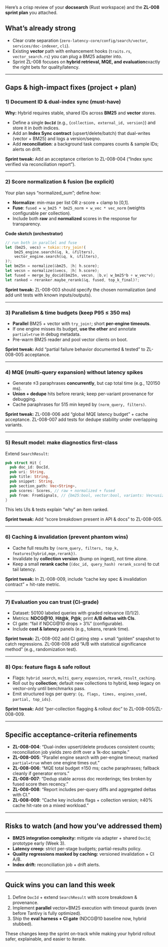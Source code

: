 Here’s a crisp review of your **docsearch** (Rust workspace) and the **ZL-008 sprint plan** you attached.

## What’s already strong

* Clear crate separation (`zero-latency-core/config/search/vector`, `services/doc-indexer`, `cli`).
* Existing **vector** path with enhancement hooks (`traits.rs`, `vector_search.rs`) you can plug a BM25 adapter into.
* Sprint ZL-008 focuses on **hybrid retrieval, MQE, and evaluation**exactly the right bets for quality/latency.&#x20;

---

## Gaps & high-impact fixes (project + plan)

### 1) Document ID & dual-index sync (must-have)

**Why:** Hybrid requires stable, shared IDs across **BM25** and **vector** stores.

* Define a single **`DocId`** (e.g., `{collection, external_id, version}`) and store it in *both* indices.
* Add an **Index Sync contract** (upsert/delete/batch) that dual-writes (vector + BM25) and logs a version/seqno.
* Add **reconciliation**: a background task compares counts & sample IDs; alerts on drift.

**Sprint tweak:** Add an acceptance criterion to ZL-008-004 (“Index sync verified via reconciliation report”).

---

### 2) Score normalization & fusion (be explicit)

Your plan says “normalized\_sum”; define *how*:

* **Normalize**: min-max per list OR z-score + clamp to \[0,1].
* **Fuse**: `fused = w_bm25 * bm25_norm + w_vec * vec_norm` (weights configurable per collection).
* Include both **raw** and **normalized** scores in the response for transparency.

**Code sketch (orchestrator)**

```rust
// run both in parallel and fuse
let (bm25, vecs) = tokio::try_join!(
    bm25_engine.search(&q, k, &filters),
    vector_engine.search(&q, k, &filters),
)?;
let bm25n = normalize(&bm25, |h| h.score);
let vecsn = normalize(&vecs, |h| h.score);
let fused = merge_by_docid(bm25n, vecsn, |b,v| w_bm25*b + w_vec*v);
let ranked = reranker.maybe_rerank(&q, fused, top_k_final)?;
```

**Sprint tweak:** ZL-008-003 should specify the chosen normalization (and add unit tests with known inputs/outputs).&#x20;

---

### 3) Parallelism & time budgets (keep P95 ≤ 350 ms)

* **Parallel** BM25 + vector with `try_join!`; short **per-engine timeouts**.
* If one engine misses its budget, **use the other** and annotate `partial=true` in debug metadata.
* Pre-warm BM25 reader and pool vector clients on boot.

**Sprint tweak:** Add “partial failure behavior documented & tested” to ZL-008-005 acceptance.&#x20;

---

### 4) MQE (multi-query expansion) without latency spikes

* Generate ≤3 paraphrases **concurrently**, but cap total time (e.g., 120150 ms).
* **Union + dedupe** hits before rerank; keep per-variant provenance for debugging.
* Cache paraphrases for 515 min keyed by `(norm_query, filters)`.

**Sprint tweak:** ZL-008-006 add “global MQE latency budget” + cache acceptance. ZL-008-007 add tests for dedupe stability under overlapping variants.&#x20;

---

### 5) Result model: make diagnostics first-class

Extend `SearchResult`:

```rust
pub struct Hit {
  pub doc_id: DocId,
  pub uri: String,
  pub title: String,
  pub snippet: String,
  pub section_path: Vec<String>,
  pub scores: Scores, // raw + normalized + fused
  pub from: FromSignals, // {bm25:bool, vector:bool, variants: Vec<usize>}
}
```

This lets UIs & tests explain “why” an item ranked.

**Sprint tweak:** Add “score breakdown present in API & docs” to ZL-008-005.&#x20;

---

### 6) Caching & invalidation (prevent phantom wins)

* Cache full results by `(norm_query, filters, top_k, features{hybrid,mqe,rerank})`.
* Invalidate by **collection version** (bump on ingest), not time alone.
* Keep a small **rerank cache** (`(doc_id, query_hash) rerank_score`) to cut tail latency.

**Sprint tweak:** In ZL-008-009, include “cache key spec & invalidation contract” + hit-rate metric.&#x20;

---

### 7) Evaluation you can trust (CI-grade)

* Dataset: 50100 labeled queries with graded relevance (0/1/2).
* Metrics: **NDCG\@10**, **Hit\@k**, **P\@k**; print **A/B deltas with CIs**.
* CI gate: “fail if NDCG\@10 drops > 3%” (configurable).
* Include **cost & latency** panels (e.g., tokens, rerank time).

**Sprint tweak:** ZL-008-002 add CI gating step + small “golden” snapshot to catch regressions. ZL-008-008 add “A/B with statistical significance method” (e.g., randomization test).&#x20;

---

### 8) Ops: feature flags & safe rollout

* Flags: `hybrid_search`, `multi_query_expansion`, `rerank`, `result_caching`.
* Roll out by **collection**; default new collections to hybrid, keep legacy on vector-only until benchmarks pass.
* Emit structured logs per query: `{q, flags, times, engines_used, partial, top_ids}`.

**Sprint tweak:** Add “per-collection flagging & rollout doc” to ZL-008-005/ZL-008-009.&#x20;

---

## Specific acceptance-criteria refinements

* **ZL-008-004**: “Dual-index upsert/delete produces consistent counts; reconciliation job yields zero drift over a 1k-doc sample.”
* **ZL-008-005**: “Parallel engine search with per-engine timeout; marked `partial=true` when one engine times out.”
* **ZL-008-006**: “MQE total budget ≤150 ms; cache paraphrases; fallback cleanly if generator errors.”
* **ZL-008-007**: “Dedup stable across doc reorderings; ties broken by fused score then recency.”
* **ZL-008-008**: “Report includes per-query diffs and aggregated deltas with CI.”
* **ZL-008-009**: “Cache key includes flags + collection version; ≥40% cache hit-rate on a mixed workload.”&#x20;

---

## Risks to watch (and how you’ve addressed them)

* **BM25 integration complexity:** mitigate via adapter + shared `DocId`; prototype early (Week 3).
* **Latency creep:** strict per-stage budgets; partial-results policy.
* **Quality regressions masked by caching:** versioned invalidation + CI A/B.
* **Index drift:** reconciliation job + drift alerts.

---

## Quick wins you can land this week

1. Define `DocId` + extend `SearchResult` with score breakdown & provenance.
2. Implement **parallel** vector+BM25 execution with timeout guards (even before Tantivy is fully optimized).
3. Ship the **eval harness + CI gate** (NDCG\@10 baseline now, hybrid stubbed).

These changes keep the sprint on-track while making your hybrid rollout safer, explainable, and easier to iterate.